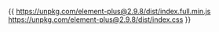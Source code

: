 {{
    https://unpkg.com/element-plus@2.9.8/dist/index.full.min.js
    https://unpkg.com/element-plus@2.9.8/dist/index.css
}}